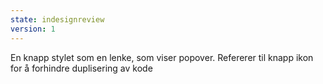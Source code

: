 ```yaml
---
state: indesignreview
version: 1
---
```

En knapp stylet som en lenke, som viser popover. Refererer til knapp ikon for å forhindre duplisering av kode
